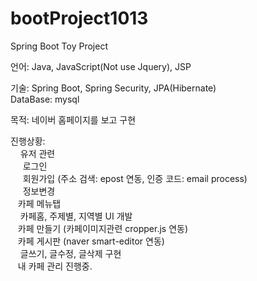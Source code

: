 # bootProject1013
Spring Boot Toy Project

언어: Java, JavaScript(Not use Jquery), JSP

기술: Spring Boot, Spring Security, JPA(Hibernate)  
DataBase: mysql

목적: 네이버 홈페이지를 보고 구현

진행상황:   
&nbsp;&nbsp;&nbsp; 유저 관련  
&nbsp;&nbsp;&nbsp;&nbsp; 로그인   
&nbsp;&nbsp;&nbsp;&nbsp; 회원가입 (주소 검색: epost 연동, 인증 코드: email process)  
&nbsp;&nbsp;&nbsp;&nbsp; 정보변경    
&nbsp;&nbsp;&nbsp;카페 메뉴탭  
&nbsp;&nbsp;&nbsp;&nbsp;카페홈, 주제별, 지역별 UI 개발  
&nbsp;&nbsp;&nbsp;카페 만들기 (카페이미지관련 cropper.js 연동)  
&nbsp;&nbsp;&nbsp;카페 게시판 (naver smart-editor 연동)  
&nbsp;&nbsp;&nbsp;&nbsp;글쓰기, 글수정, 글삭제 구현  
&nbsp;&nbsp;&nbsp;내 카페 관리 진행중.              
               


